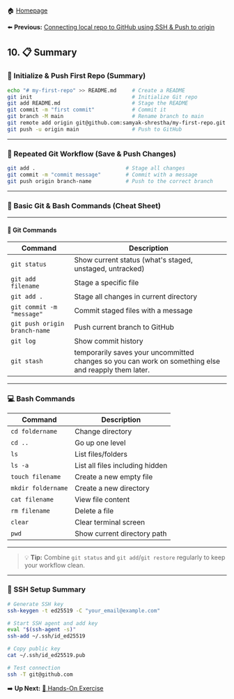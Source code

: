 🏠 [Homepage](../README.md)

⬅️ **Previous:** [Connecting local repo to GitHub using SSH & Push to origin](./1-9-connecting-local-repo-to-remote-push.md)


## 10. 📋 Summary

### 🚀 Initialize & Push First Repo (Summary)

```bash
echo "# my-first-repo" >> README.md     # Create a README
git init                                # Initialize Git repo
git add README.md                       # Stage the README
git commit -m "first commit"            # Commit it
git branch -M main                      # Rename branch to main
git remote add origin git@github.com:samyak-shrestha/my-first-repo.git  # Link to GitHub
git push -u origin main                 # Push to GitHub
```

---

### 🔁 Repeated Git Workflow (Save & Push Changes)

```bash
git add .                             # Stage all changes
git commit -m "commit message"        # Commit with a message
git push origin branch-name           # Push to the correct branch
```

---

### 📘 Basic Git & Bash Commands (Cheat Sheet)

---

#### 🧰 Git Commands

| Command | Description |
|--------|-------------|
| `git status` | Show current status (what's staged, unstaged, untracked) |
| `git add filename` | Stage a specific file |
| `git add .` | Stage all changes in current directory |
| `git commit -m "message"` | Commit staged files with a message |
| `git push origin branch-name` | Push current branch to GitHub |
| `git log` | Show commit history |
|`git stash` | temporarily saves your uncommitted changes so you can work on something else and reapply them later.|
---


### 💻 Bash Commands

| Command | Description |
|--------|-------------|
| `cd foldername` | Change directory |
| `cd ..` | Go up one level |
| `ls` | List files/folders |
| `ls -a` | List all files including hidden |
| `touch filename` | Create a new empty file |
| `mkdir foldername` | Create a new directory |
| `cat filename` | View file content |
| `rm filename` | Delete a file |
| `clear` | Clear terminal screen |
| `pwd` | Show current directory path |

---

> 💡 **Tip:** Combine `git status` and `git add`/`git restore` regularly to keep your workflow clean.


---
### 🔐 SSH Setup Summary

```bash
# Generate SSH key
ssh-keygen -t ed25519 -C "your_email@example.com"

# Start SSH agent and add key
eval "$(ssh-agent -s)"
ssh-add ~/.ssh/id_ed25519

# Copy public key
cat ~/.ssh/id_ed25519.pub

# Test connection
ssh -T git@github.com
```



➡️ **Up Next:** [ 📝 Hands-On Exercise](../day1/1-11-task.md)